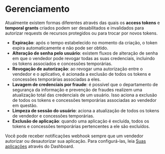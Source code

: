# Gerenciamento
 
Atualmente existem formas diferentes através das quais os **access tokens** e **temporal grants** criados podem ser desabilitados e invalidados para autorizar requests de recursos protegidos ou para trocar por novos tokens.
 
* **Expiração**: após o tempo estabelecido no momento da criação, o token expira automaticamente e não pode ser obtido.
* **Alteração de senha pelo usuário**: existem fluxos de alteração de senha em que o vendedor pode revogar todas as suas credenciais, incluindo os tokens associados e concessões temporárias.
* **Revogação de autorização**: ao revogar uma autorização entre o vendedor e o aplicativo, é acionada a exclusão de todos os tokens e concessões temporárias associadas a eles.
* **Lavagem de credenciais por fraude**: é possível que o departamento de segurança da informação e prevenção de fraudes realizem uma atualização total das credenciais de um usuário. Isso aciona a exclusão de todos os tokens e concessões temporárias associadas ao vendedor em questão.
* **Limpeza de sessão do usuário**: aciona a atualização de todos os tokens de vendedor e concessões temporárias.
* **Exclusão de aplicação**: quando uma aplicação é excluída, todos os tokens e concessões temporárias pertencentes a ele são excluídos.
 
Você pode receber notificações webhook sempre que um vendedor autorizar ou desautorizar sua aplicação. Para configurá-las, leia [Suas aplicações](https://www.mercadopago[FAKER][URL][DOMAIN]/developers/pt/guides/resources/dashboard/applications) através do Dashboard.
 
